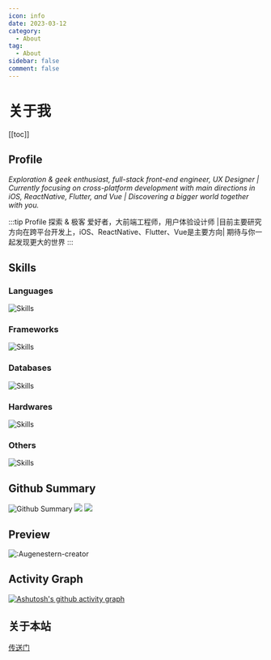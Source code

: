 ```yaml
---
icon: info
date: 2023-03-12
category:
  - About
tag:
  - About
sidebar: false
comment: false
---
```

# 关于我

[[toc]]

## Profile
_Exploration & geek enthusiast, full-stack front-end engineer, UX Designer | Currently focusing on cross-platform development with main directions in iOS, ReactNative, Flutter, and Vue | Discovering a bigger world together with you._

:::tip Profile
探索 & 极客 爱好者，大前端工程师，用户体验设计师 |目前主要研究方向在跨平台开发上，iOS、ReactNative、Flutter、Vue是主要方向| 期待与你一起发现更大的世界
:::
## Skills
### Languages
<img src="https://skillicons.dev/icons?i=c,cs,swift,javascript,ts,dart,python,html,css,java,regex,md,sass,bash&theme=dark&&perline=10" alt="Skills"/>

### Frameworks
<img src="https://skillicons.dev/icons?i=flutter,vue,nodejs,react,reactivex,redux,dotnet&theme=dark&&perline=10" alt="Skills"/>

### Databases
<img src="https://skillicons.dev/icons?i=sqlite,mysql,redis&theme=dark&&perline=10" alt="Skills"/>

### Hardwares
<img src="https://skillicons.dev/icons?i=raspberrypi&theme=dark&&perline=10" alt="Skills"/>

### Others
<img src="https://skillicons.dev/icons?i=vim,visualstudio,vscode,androidstudio,aws,figma,gradle,gcp,git,github,gitlab,idea,jenkins,linux,postman,powershell,linkedin,stackoverflow,svg,tensorflow,twitter&theme=dark&&perline=10" alt="Skills"/>


## Github Summary

<img src="https://github-profile-trophy.vercel.app/?username=oragekk&theme=radical&margin-w=25" alt="Github Summary"/>
<img src="https://github-readme-stats.vercel.app/api/top-langs/?username=oragekk&theme=radical&layout=compact&bg_color=30,ef475d,904e95&title_color=fff&text_color=fff" />
<img src="https://github-readme-stats.vercel.app/api?username=oragekk&count_private=true&show_icons=true&theme=radical&bg_color=30,ef475d,904e95&title_color=fff&text_color=fff" />

## Preview
![:Augenestern-creator](https://count.getloli.com/get/@:oragekk?theme=gelbooru-h)

## Activity Graph
 [![Ashutosh's github activity graph](https://github-readme-activity-graph.cyclic.app/graph?username=oragekk&theme=dracula)](https://github.com/ashutosh00710/github-readme-activity-graph)

## 关于本站
[传送门](/intro)